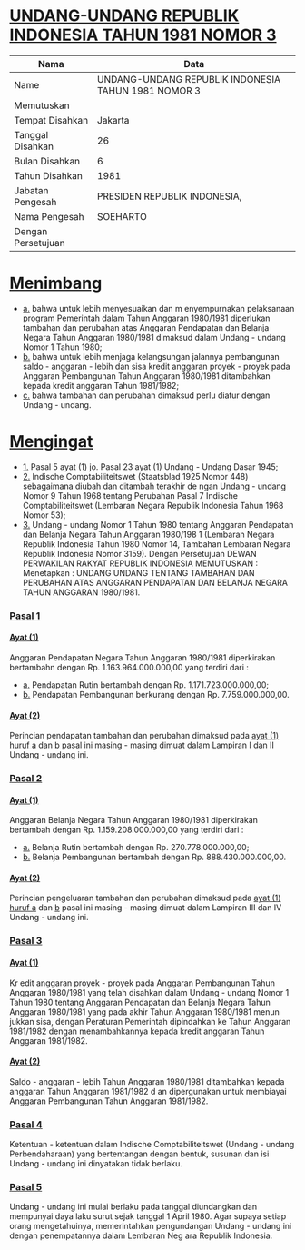 # [UNDANG-UNDANG REPUBLIK INDONESIA TAHUN 1981 NOMOR 3](http://example.org/legal/document/uu/1981/3)

| Nama | Data |
| ------ | ----- |
|Name|UNDANG-UNDANG REPUBLIK INDONESIA TAHUN 1981 NOMOR 3|
|Memutuskan||
|Tempat Disahkan|Jakarta|
|Tanggal Disahkan|26|
|Bulan Disahkan|6|
|Tahun Disahkan|1981|
|Jabatan Pengesah|PRESIDEN REPUBLIK INDONESIA,|
|Nama Pengesah|SOEHARTO|
|Dengan Persetujuan||
# [Menimbang](http://example.org/legal/document/uu/1981/3/menimbang)

* [a.](http://example.org/legal/document/uu/1981/3/menimbang/point/a) bahwa untuk lebih menyesuaikan dan m enyempurnakan pelaksanaan program Pemerintah dalam Tahun Anggaran 1980/1981 diperlukan tambahan dan perubahan atas Anggaran Pendapatan dan Belanja Negara Tahun Anggaran 1980/1981 dimaksud dalam Undang - undang Nomor 1 Tahun 1980;
* [b.](http://example.org/legal/document/uu/1981/3/menimbang/point/b) bahwa untuk lebih menjaga kelangsungan jalannya pembangunan saldo - anggaran - lebih dan sisa kredit anggaran proyek - proyek pada Anggaran Pembangunan Tahun Anggaran 1980/1981 ditambahkan kepada kredit anggaran Tahun 1981/1982;
* [c.](http://example.org/legal/document/uu/1981/3/menimbang/point/c) bahwa tambahan dan perubahan dimaksud perlu diatur dengan Undang - undang.
# [Mengingat](http://example.org/legal/document/uu/1981/3/mengingat)

* [1.](http://example.org/legal/document/uu/1981/3/mengingat/point/0001) Pasal 5 ayat (1) jo. Pasal 23 ayat (1) Undang - Undang Dasar 1945;
* [2.](http://example.org/legal/document/uu/1981/3/mengingat/point/0002) lndische Comptabiliteitswet (Staatsblad 1925 Nomor 448) sebagaimana diubah dan ditambah terakhir de ngan Undang - undang Nomor 9 Tahun 1968 tentang Perubahan Pasal 7 Indische Comptabiliteitswet (Lembaran Negara Republik Indonesia Tahun 1968 Nomor 53);
* [3.](http://example.org/legal/document/uu/1981/3/mengingat/point/0003) Undang - undang Nomor 1 Tahun 1980 tentang Anggaran Pendapatan dan Belanja Negara Tahun Anggaran 1980/198 1 (Lembaran Negara Republik Indonesia Tahun 1980 Nomor 14, Tambahan Lembaran Negara Republik Indonesia Nomor 3159). Dengan Persetujuan DEWAN PERWAKILAN RAKYAT REPUBLIK INDONESIA MEMUTUSKAN : Menetapkan : UNDANG UNDANG TENTANG TAMBAHAN DAN PERUBAHAN ATAS ANGGARAN PENDAPATAN DAN BELANJA NEGARA TAHUN ANGGARAN 1980/1981.

### [Pasal 1](http://example.org/legal/document/uu/1981/3/pasal/0001)

#### [Ayat (1)](http://example.org/legal/document/uu/1981/3/pasal/0001/version/19810626/ayat/0001)
Anggaran Pendapatan Negara Tahun Anggaran 1980/1981 diperkirakan bertambahn dengan Rp. 1.163.964.000.000,00 yang terdiri dari :
* [a.](http://example.org/legal/document/uu/1981/3/pasal/0001/version/19810626/ayat/0001/point/a) Pendapatan Rutin bertambah dengan Rp. 1.171.723.000.000,00;
* [b.](http://example.org/legal/document/uu/1981/3/pasal/0001/version/19810626/ayat/0001/point/b) Pendapatan Pembangunan berkurang dengan Rp. 7.759.000.000,00.

#### [Ayat (2)](http://example.org/legal/document/uu/1981/3/pasal/0001/version/19810626/ayat/0002)
Perincian pendapatan tambahan dan perubahan dimaksud pada [ayat (1)](http://example.org/legal/document/uu/1981/3/pasal/0001/version/19810626/ayat/0001) [huruf a](http://example.org/legal/document/uu/1981/3/pasal/0001/version/19810626/point/a) dan [b](http://example.org/legal/document/uu/1981/3/pasal/0001/version/19810626/ayat/0001/point/b) pasal ini masing - masing dimuat dalam Lampiran I dan II Undang - undang ini.


### [Pasal 2](http://example.org/legal/document/uu/1981/3/pasal/0002)

#### [Ayat (1)](http://example.org/legal/document/uu/1981/3/pasal/0002/version/19810626/ayat/0001)
Anggaran Belanja Negara Tahun Anggaran 1980/1981 diperkirakan bertambah dengan Rp. 1.159.208.000.000,00 yang terdiri dari :
* [a.](http://example.org/legal/document/uu/1981/3/pasal/0002/version/19810626/ayat/0001/point/a) Belanja Rutin bertambah dengan Rp. 270.778.000.000,00;
* [b.](http://example.org/legal/document/uu/1981/3/pasal/0002/version/19810626/ayat/0001/point/b) Belanja Pembangunan bertambah dengan Rp. 888.430.000.000,00.

#### [Ayat (2)](http://example.org/legal/document/uu/1981/3/pasal/0002/version/19810626/ayat/0002)
Perincian pengeluaran tambahan dan perubahan dimaksud pada [ayat (1)](http://example.org/legal/document/uu/1981/3/pasal/0002/version/19810626/ayat/0001) [huruf a](http://example.org/legal/document/uu/1981/3/pasal/0002/version/19810626/point/a) dan [b](http://example.org/legal/document/uu/1981/3/pasal/0002/version/19810626/ayat/0001/point/b) pasal ini masing - masing dimuat dalam Lampiran III dan IV Undang - undang ini.


### [Pasal 3](http://example.org/legal/document/uu/1981/3/pasal/0003)

#### [Ayat (1)](http://example.org/legal/document/uu/1981/3/pasal/0003/version/19810626/ayat/0001)
Kr edit anggaran proyek - proyek pada Anggaran Pembangunan Tahun Anggaran 1980/1981 yang telah disahkan dalam Undang - undang Nomor 1 Tahun 1980 tentang Anggaran Pendapatan dan Belanja Negara Tahun Anggaran 1980/1981 yang pada akhir Tahun Anggaran 1980/1981 menun jukkan sisa, dengan Peraturan Pemerintah dipindahkan ke Tahun Anggaran 1981/1982 dengan menambahkannya kepada kredit anggaran Tahun Anggaran 1981/1982.

#### [Ayat (2)](http://example.org/legal/document/uu/1981/3/pasal/0003/version/19810626/ayat/0002)
Saldo - anggaran - lebih Tahun Anggaran 1980/1981 ditambahkan kepada anggaran Tahun Anggaran 1981/1982 d an dipergunakan untuk membiayai Anggaran Pembangunan Tahun Anggaran 1981/1982.


### [Pasal 4](http://example.org/legal/document/uu/1981/3/pasal/0004)
Ketentuan - ketentuan dalam Indische Comptabiliteitswet (Undang - undang Perbendaharaan) yang bertentangan dengan bentuk, susunan dan isi Undang - undang ini dinyatakan tidak berlaku.


### [Pasal 5](http://example.org/legal/document/uu/1981/3/pasal/0005)
Undang - undang ini mulai berlaku pada tanggal diundangkan dan mempunyai daya laku surut sejak tanggal 1 April 1980. Agar supaya setiap orang mengetahuinya, memerintahkan pengundangan Undang - undang ini dengan penempatannya dalam Lembaran Neg ara Republik Indonesia.
